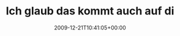 ---
retweeted: false
source: <a href="http://posterous.com" rel="nofollow">Posterous</a>
entities:
  hashtags: []
  symbols: []
  user_mentions: []
  urls: []
display_text_range:
- '0'
- '133'
favorite_count: '0'
id_str: '6890012137'
truncated: false
retweet_count: '0'
id: '6890012137'
created_at: Mon Dec 21 10:41:05 +0000 2009
favorited: false
full_text: Ich glaub das kommt auch auf die jeweilige Generation an. Hab mit dem Wasserglasmädchen
  schon ewig hin und her... http://post.ly/FF07
lang: de
tags:
- pesos:twitter
date: '2009-12-21T10:41:05+00:00'
src: https://twitter.com/bascht/status/6890012137
original_url: https://twitter.com/bascht/status/6890012137
type: twitter_tweet
text: Ich glaub das kommt auch auf die jeweilige Generation an. Hab mit dem Wasserglasmädchen
  schon ewig hin und her... http://post.ly/FF07
title: Ich glaub das kommt auch auf di

---
